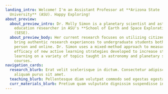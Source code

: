 ```yaml
---
landing_intro: Welcome! I'm an Assistant Professor at **Arizona State
  University** (ASU). Happy Exploring!
about_preview:
  about_preview_intro: Dr. Molly Simon is a planetary scientist and astronomy
    education researcher in ASU's **School of Earth and Space Exploration**
    (SESE).
  about_preview_body: Her current research focuses on utilizing citizen science to
    bring authentic research experiences to undergraduate students both in
    person and online. Dr. Simon uses a mixed-method approach to measure the
    efficacy of new active learning strategies developed to increase student
    learning on a variety of topics taught in astronomy and planetary science
    courses.
navigation_cards:
  research_blurb: Erat velit scelerisque in dictum. Consectetur adipiscing elit ut
    aliquam purus sit amet.
  teaching_blurb: Pellentesque diam volutpat commodo sed egestas egestas.
  curr_materials_blurb: Pretium quam vulputate dignissim suspendisse in est ante in nibh.
---
```

